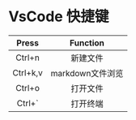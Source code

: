 # VsCode 快捷键
| Press | Function |
| :---: | :---: |
| Ctrl+n | 新建文件 |
| Ctrl+k,v | markdown文件浏览|
| Ctrl+o | 打开文件 |
| Ctrl+` | 打开终端 |